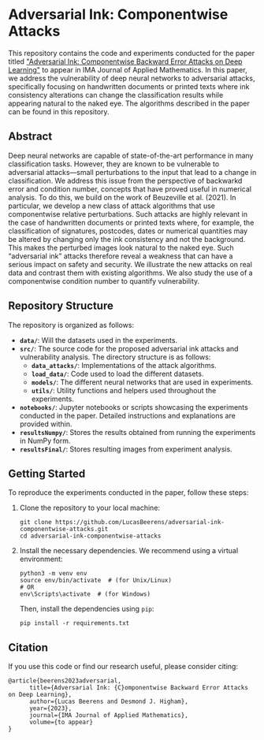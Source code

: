 # Adversarial Ink: Componentwise Attacks

This repository contains the code and experiments conducted for the paper titled ["Adversarial Ink: Componentwise Backward Error Attacks on Deep Learning"](https://doi.org/10.48550/arXiv.2306.02918) to appear in IMA Journal of Applied Mathematics. In this paper, we address the vulnerability of deep neural networks to adversarial attacks, specifically focusing on handwritten documents or printed texts where ink consistency alterations can change the classification results while appearing natural to the naked eye. The algorithms described in the paper can be found in this repository.

## Abstract

Deep neural networks are capable of state-of-the-art performance in many classification tasks. However,
they are known to be vulnerable to adversarial attacks—small perturbations to the input that lead
to a change in classification. We address this issue from the perspective of backwarkd error and
condition number, concepts that have proved useful in numerical analysis. To do this, we build on
the work of Beuzeville et al. (2021). In particular, we develop a new class of attack algorithms that
use componentwise relative perturbations. Such attacks are highly relevant in the case of handwritten
documents or printed texts where, for example, the classification of signatures, postcodes, dates or
numerical quantities may be altered by changing only the ink consistency and not the background. This
makes the perturbed images look natural to the naked eye. Such “adversarial ink” attacks therefore reveal
a weakness that can have a serious impact on safety and security. We illustrate the new attacks on real
data and contrast them with existing algorithms. We also study the use of a componentwise condition
number to quantify vulnerability.

## Repository Structure

The repository is organized as follows:

- **`data/`**: Will the datasets used in the experiments.
- **`src/`**: The source code for the proposed adversarial ink attacks and vulnerability analysis. The directory structure is as follows:
  - **`data_attacks/`**: Implementations of the attack algorithms.
  - **`load_data/`**: Code used to load the different datasets.
  - **`models/`**: The different neural networks that are used in experiments.
  - **`utils/`**: Utility functions and helpers used throughout the experiments.
- **`notebooks/`**: Jupyter notebooks or scripts showcasing the experiments conducted in the paper. Detailed instructions and explanations are provided within.
- **`resultsNumpy/`**: Stores the results obtained from running the experiments in NumPy form.
- **`resultsFinal/`**: Stores resulting images from experiment analysis.

## Getting Started

To reproduce the experiments conducted in the paper, follow these steps:

1. Clone the repository to your local machine:

   ```shell
   git clone https://github.com/LucasBeerens/adversarial-ink-componentwise-attacks.git
   cd adversarial-ink-componentwise-attacks
   ```

2. Install the necessary dependencies. We recommend using a virtual environment:

   ```shell
   python3 -m venv env
   source env/bin/activate  # (for Unix/Linux)
   # OR
   env\Scripts\activate  # (for Windows)
   ```

   Then, install the dependencies using `pip`:

   ```shell
   pip install -r requirements.txt
   ```


## Citation

If you use this code or find our research useful, please consider citing:

```
@article{beerens2023adversarial,
      title={Adversarial Ink: {C}omponentwise Backward Error Attacks on Deep Learning}, 
      author={Lucas Beerens and Desmond J. Higham},
      year={2023},
      journal={IMA Journal of Applied Mathematics},
      volume={to appear}
}
```